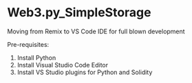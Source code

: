 # Web3.py_SimpleStorage
Moving from Remix to VS Code IDE for full blown development

Pre-requisites:
1. Install Python
2. Install Visual Studio Code Editor
3. Install VS Studio plugins for Python and Solidity
